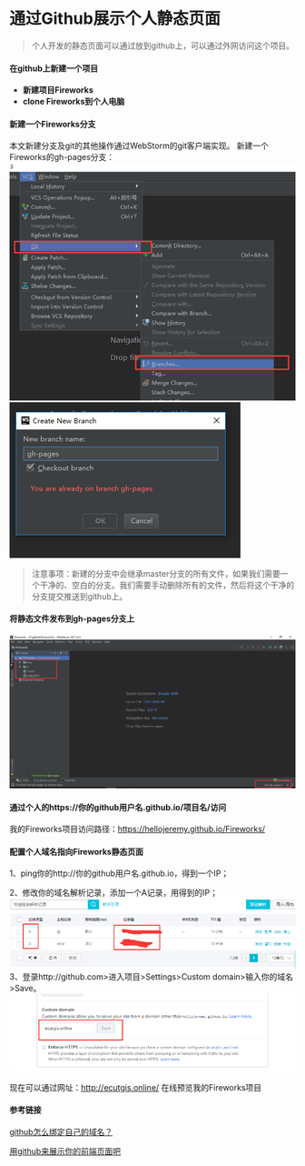 # 通过Github展示个人静态页面

>个人开发的静态页面可以通过放到github上，可以通过外网访问这个项目。

#### 在github上新建一个项目
- **新建项目Fireworks**
- **clone Fireworks到个人电脑**
#### 新建一个Fireworks分支

本文新建分支及git的其他操作通过WebStorm的git客户端实现。
新建一个Fireworks的gh-pages分支：
![图一](https://github.com/HelloJeremy/Fireworks/blob/master/pic/new%20branch1.png?raw=true)
![2](https://github.com/HelloJeremy/Fireworks/blob/master/pic/addBranch2.png?raw=true)

>注意事项：新建的分支中会继承master分支的所有文件，如果我们需要一个干净的、空白的分支。我们需要手动删除所有的文件，然后将这个干净的分支提交推送到github上。

#### 将静态文件发布到gh-pages分支上
![static pages](https://github.com/HelloJeremy/Fireworks/blob/master/pic/staticPages.png?raw=true)

#### 通过个人的https://你的github用户名.github.io/项目名/访问
我的Fireworks项目访问路径：https://hellojeremy.github.io/Fireworks/
#### 配置个人域名指向Fireworks静态页面
1、ping你的http://你的github用户名.github.io，得到一个IP；

2、修改你的域名解析记录，添加一个A记录，用得到的IP；
![绑定域名](https://github.com/HelloJeremy/Fireworks/blob/master/pic/domain.png?raw=true)
3、登录http://github.com>进入项目>Settings>Custom domain>输入你的域名>Save。
![绑定域名](https://github.com/HelloJeremy/Fireworks/blob/master/pic/setting_domain.png?raw=true)

现在可以通过网址：http://ecutgis.online/ 在线预览我的Fireworks项目



#### 参考链接
[github怎么绑定自己的域名？](https://www.zhihu.com/question/31377141)

[用github来展示你的前端页面吧](https://www.jianshu.com/p/d1ae8f6bdcb8)